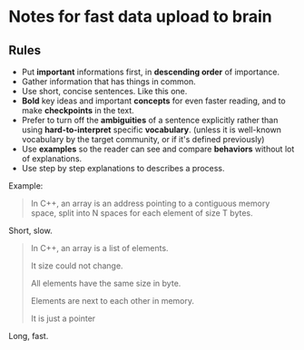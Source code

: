 
# Notes for fast data upload to brain

## Rules

- Put **important** informations first, in **descending order** of importance.
- Gather information that has things in common.
- Use short, concise sentences. Like this one.
- **Bold** key ideas and important **concepts** for even faster reading, and to make **checkpoints** in the text.
- Prefer to turn off the **ambiguities** of a sentence explicitly rather than using **hard-to-interpret** specific **vocabulary**.
(unless it is well-known vocabulary by the target community, or if it's defined previously)
- Use **examples** so the reader can see and compare **behaviors** without lot of explanations.
- Use step by step explanations to describes a process.

Example:

> In C++, an array is an address pointing to a contiguous memory space, split into N spaces for each element of size T bytes.

Short, slow.

> In C++, an array is a list of elements.
> 
> It size could not change.
> 
> All elements have the same size in byte.
> 
> Elements are next to each other in memory.
> 
> It is just a pointer

Long, fast.
